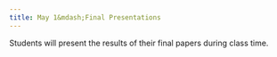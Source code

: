 ```yaml
---
title: May 1&mdash;Final Presentations
---
```


Students will present the results of their final papers during class time.